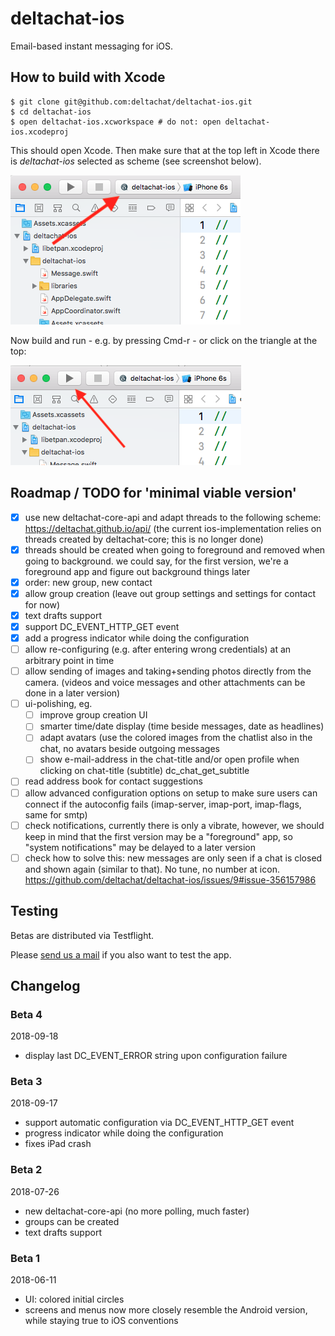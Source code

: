# deltachat-ios

Email-based instant messaging for iOS.

## How to build with Xcode

    $ git clone git@github.com:deltachat/deltachat-ios.git
    $ cd deltachat-ios
    $ open deltachat-ios.xcworkspace # do not: open deltachat-ios.xcodeproj
    
This should open Xcode. Then make sure that at the top left in Xcode there is *deltachat-ios* selected as scheme (see screenshot below).

![Screenshot](supporting_images/screenshot_scheme_selection.png)

Now build and run - e.g. by pressing Cmd-r - or click on the triangle at the top:

![Screenshot](supporting_images/screenshot_build_and_run.png)

## Roadmap / TODO for 'minimal viable version'

- [X] use new deltachat-core-api and
 adapt threads to the following scheme:
 https://deltachat.github.io/api/
 (the current ios-implementation relies on
 threads created by deltachat-core; this is no longer done)
- [X] threads should be created when going to foreground
 and removed when going to background.
 we could say, for the first version, we're a foreground app
 and figure out background things later
- [X] order: new group, new contact
- [X] allow group creation (leave out group settings
      and settings for contact for now)
- [X] text drafts support
- [X] support DC_EVENT_HTTP_GET event
- [X] add a progress indicator while doing the configuration
- [ ] allow re-configuring (e.g. after entering wrong credentials)
      at an arbitrary point in time
- [ ] allow sending of images
      and taking+sending photos directly from the camera.
      (videos and voice messages
      and other attachments can be done in a later version)
- [ ] ui-polishing, eg.
  - [ ] improve group creation UI
  - [ ] smarter time/date display
    (time beside messages, date as headlines)
  - [ ] adapt avatars (use the colored images from the chatlist
    also in the chat, no avatars beside outgoing messages
  - [ ] show e-mail-address in the chat-title and/or open profile
    when clicking on chat-title
    (subtitle) dc_chat_get_subtitle
- [ ] read address book for contact suggestions
- [ ] allow advanced configuration options on setup
      to make sure users can connect if the autoconfig fails
      (imap-server, imap-port, imap-flags, same for smtp)
- [ ] check notifications, currently there is only a vibrate,
      however, we should keep in mind that the first version
      may be a "foreground" app, so "system notifications" may
      be delayed to a later version
- [ ] check how to solve this: new messages are only seen if a chat is closed and shown again (similar to that). No tune, no number at icon. https://github.com/deltachat/deltachat-ios/issues/9#issue-356157986

## Testing

Betas are distributed via Testflight.

Please [send us a mail](mailto:ios@getdelta.org?subject=Testflight%20invite%20request&body=Hello,%0A%0APlease%20send%20me%20a%20Testflight%20invite%20for%20Deltachat%20iOS) if you also want to test the app.

## Changelog

### Beta 4
2018-09-18

- display last DC_EVENT_ERROR string upon configuration failure

### Beta 3
2018-09-17

- support automatic configuration via DC_EVENT_HTTP_GET event
- progress indicator while doing the configuration
- fixes iPad crash

### Beta 2
2018-07-26

- new deltachat-core-api (no more polling, much faster)
- groups can be created
- text drafts support

### Beta 1
2018-06-11

- UI: colored initial circles
- screens and menus now more closely resemble the Android version, while staying true to iOS conventions
